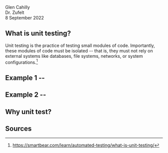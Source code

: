 Glen Cahilly \
Dr. Zufelt \
8 September 2022

## What is unit testing?
Unit testing is the practice of testing small modules of code. Importantly, these modules of code must be isolated -- that is, they must not rely on external systems like databases, file systems, networks, or system configurations.[^1]

## Example 1 --

## Example 2 --

## Why unit test?

## Sources
[^1]: https://smartbear.com/learn/automated-testing/what-is-unit-testing/
